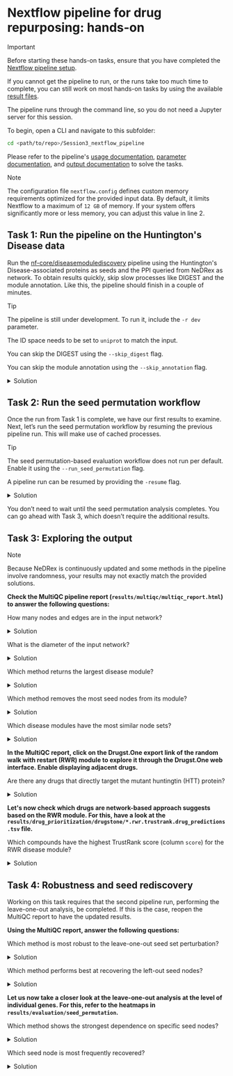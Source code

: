 # Nextflow pipeline for drug repurposing: hands-on

> [!IMPORTANT]
> 
> Before starting these hands-on tasks, ensure that you have completed the [Nextflow pipeline setup](../README.md/#nextflow-pipeline-setup).
> 
> If you cannot get the pipeline to run, or the runs take too much time to complete, you can still work on most hands-on tasks by using the available [result files](data/nextflow_pipeline).

The pipeline runs through the command line, so you do not need a Jupyter server for this session.

To begin, open a CLI and navigate to this subfolder:

```bash  
cd <path/to/repo>/Session3_nextflow_pipeline
```

Please refer to the pipeline's [usage documentation](https://nf-co.re/diseasemodulediscovery/dev/docs/usage/), [parameter documentation](https://nf-co.re/diseasemodulediscovery/dev/parameters/), and [output documentation](https://nf-co.re/diseasemodulediscovery/dev/docs/output/) to solve the tasks.

> [!NOTE]
> The configuration file `nextflow.config` defines custom memory requirements optimized for the provided input data. By default, it limits Nextflow to a maximum of `12 GB` of memory. If your system offers significantly more or less memory, you can adjust this value in line 2.

## Task 1: Run the pipeline on the Huntington's Disease data

Run the [nf-core/diseasemodulediscovery](https://nf-co.re/diseasemodulediscovery/dev/) pipeline using the Huntington's Disease-associated proteins as seeds and the PPI queried from NeDRex as network. To obtain results quickly, skip slow processes like DIGEST and the module annotation. Like this, the pipeline should finish in a couple of minutes.

> [!TIP]
> The pipeline is still under development. To run it, include the `-r dev` parameter.
> 
> The ID space needs to be set to  `uniprot` to match the input.
> 
> You can skip the DIGEST using the `--skip_digest` flag.
> 
> You can skip the module annotation using the `--skip_annotation` flag.


<details markdown="1">
<summary> Solution </summary>

```bash  
nextflow run nf-core/diseasemodulediscovery \
-r dev -profile docker \
--seeds ../data/NeDRex_api/seed_genes_huntingtons_disease.csv \
--network ../data/NeDRex_api/filtered_ppi_only_reviewed_proteins_solution.csv \
--id_space uniprot \
--skip_digest \
--skip_annotation \
--outdir results 
```

</details>

## Task 2: Run the seed permutation workflow
Once the run from Task 1 is complete, we have our first results to examine.
Next, let’s run the seed permutation workflow by resuming the previous pipeline run. This will make use of cached processes.

> [!TIP]
> The seed permutation-based evaluation workflow does not run per default. Enable it using the `--run_seed_permutation` flag.
>
> A pipeline run can be resumed by providing the `-resume` flag.


<details markdown="1">
<summary> Solution </summary>

```bash  
nextflow run nf-core/diseasemodulediscovery \
-r dev -profile docker \
--seeds ../data/NeDRex_api/seed_genes_huntingtons_disease.csv \
--network ../data/NeDRex_api/filtered_ppi_only_reviewed_proteins_solution.csv \
--id_space uniprot \
--skip_digest \
--skip_annotation \
--outdir results \
--run_seed_permutation \
-resume
```

</details>

You don’t need to wait until the seed permutation analysis completes. You can go ahead with Task 3, which doesn’t require the additional results.

## Task 3: Exploring the output

> [!NOTE]
> Because NeDRex is continuously updated and some methods in the pipeline involve randomness, your results may not exactly match the provided solutions.

**Check the MultiQC pipeline report (`results/multiqc/multiqc_report.html`) to answer the following questions:**

How many nodes and edges are in the input network?

<details markdown="1">
<summary> Solution </summary>

> This information can be found in the **Input/Network** section of the MultiQC report.
> The used input network has **~12.800 nodes** and **~95.900 edges**.
</details>

What is the diameter of the input network?

<details markdown="1">
<summary> Solution </summary>

> The input network diameter is **10** and can be found in the same section of the MultiQC report.
> The diameter represents the longest shortest path between any two nodes in the network.
> For a PPI network, a diameter of 10 is relatively large. Unfiltered, larger PPIs are typically much denser, with diameters around 6.

</details>

Which method returns the largest disease module?

<details markdown="1">
<summary> Solution </summary>

> This information can be found in the **General Statistics** section of the MultiQc report.
> The **1st Neighbors** approach produces by far the largest disease modules, both in terms of nodes and edges.
> This is due to the high density of PPI networks and the occurrence of high-degree hub nodes. 
> Consequently, 1st Neighbor modules may contain a very large number of nodes, so their specificity should be interpreted with caution.

</details>

Which method removes the most seed nodes from its module?

<details markdown="1">
<summary> Solution </summary>

> This information can be found in the **General Statistics** section of the MultiQc report as well.
> The number of included `Seeds` is lowest for **DOMINO**, as it often excludes seed nodes from its modules.
> This can be advantageous if the seed set is noisy, but undesirable when working with a high-confidence gene selection.

</details>

Which disease modules have the most similar node sets?

<details markdown="1">
<summary> Solution </summary>

> You can find the relevant results in the **Overlap** section of the MultiQC report, which visualizes overlaps between disease module node sets using heatmaps. 
> Several configurations are available: overlaps can be quantified either by the number of shared nodes or by the Jaccard index. In addition, overlaps are also computed after removing the seed nodes, as these are expected to be present in the modules by default.
> The strongest similarity (based on the Jaccard index) is observed between the modules derived with **RWR and ROBUST**.

</details>

**In the MultiQC report, click on the Drugst.One export link of the random walk with restart (RWR) module to explore it through the Drugst.One web interface. Enable displaying adjacent drugs.**

Are there any drugs that directly target the mutant huntingtin (HTT) protein?

<details markdown="1">
<summary> Solution </summary>

> Adjacent drugs can be displayed using `Drugs` button in the right scroll menu.
> Currently, there are **no drugs** that directly target HTT, which motivates the use of network medicine approaches to identify alternative candidates.
> While some drugs do target other seed nodes, many are associated with nodes added during module construction. These may represent promising new therapeutic targets.

</details>

**Let's now check which drugs are network-based approach suggests based on the RWR module. For this, have a look at the `results/drug_prioritization/drugstone/*.rwr.trustrank.drug_predictions.tsv` file.**

Which compounds have the highest TrustRank score (column `score`) for the RWR disease module?

<details markdown="1">
<summary> Solution </summary>

> Two compounds achieve the highest TrustRank score of 1: **Econazole and Miconazole**, both commonly used as antifungal agents. Their high ranking arises from the fact that they target the seed protein CNR1 (UniProt: P21554) as well as several additional nodes within the module.
> But does it really make sense to treat Huntington’s disease with antifungal drugs? At the very least, this is questionable. These are only algorithmic suggestions and must be carefully evaluated and prioritized by biomedical experts.

</details>

## Task 4: Robustness and seed rediscovery

Working on this task requires that the second pipeline run, performing the leave-one-out analysis, be completed.
If this is the case, reopen the MultiQC report to have the updated results.

**Using the MultiQC report, answer the following questions:**

Which method is most robust to the leave-one-out seed set perturbation? 

<details markdown="1">
<summary> Solution </summary>

> After reloading the MultiQC report from the second pipeline run, the **General Statistics** section should now display additional columns for the leave-one-out analysis.
> Overall, the methods appear to be fairly robust to the removal of individual nodes from the seed set, with the **1st Neighbors** approach showing the highest robustness.

</details>

Which method performs best at recovering the left-out seed nodes?

<details markdown="1">
<summary> Solution </summary>

> The **General Statistics** section includes two columns reporting seed rediscovery. This metric reflects the fraction of seed nodes a method was able to reinclude in its module. Since methods that generally add more nodes tend to perform better at this task, a normalized version is also shown, which adjusts for module size.
> Overall, **RWR** and **1st Neighbors** recover the largest number of seeds, but when module size is taken into account, **DOMINO** performs best.

</details>

**Let us now take a closer look at the leave-one-out analysis at the level of individual genes. For this, refer to the heatmaps in `results/evaluation/seed_permutation`.**

Which method shows the strongest dependence on specific seed nodes?

<details markdown="1">
<summary> Solution </summary>

> The answer to this question can be found in the **robustness heatmap**.
> **DIAMOnD** is generally robust to the removal of most seeds, but it shows a strong dependence on a few specific ones, indicated by small Jaccard indices.

</details>

Which seed node is most frequently recovered?

<details markdown="1">
<summary> Solution </summary>

> The answer to this question can be found in the **seed rediscovery heatmap**.
> The most frequently recovered seed node is MAOB (UniProt: **P27338**).
> Overall, most methods struggle to recover most of the seed nodes.

</details>
